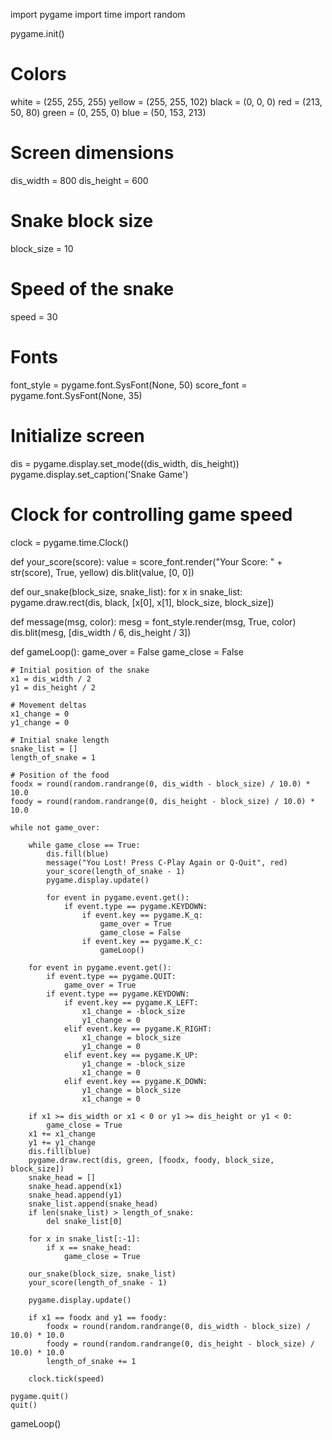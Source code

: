 import pygame
import time
import random

pygame.init()

# Colors
white = (255, 255, 255)
yellow = (255, 255, 102)
black = (0, 0, 0)
red = (213, 50, 80)
green = (0, 255, 0)
blue = (50, 153, 213)

# Screen dimensions
dis_width = 800
dis_height = 600

# Snake block size
block_size = 10

# Speed of the snake
speed = 30

# Fonts
font_style = pygame.font.SysFont(None, 50)
score_font = pygame.font.SysFont(None, 35)

# Initialize screen
dis = pygame.display.set_mode((dis_width, dis_height))
pygame.display.set_caption('Snake Game')

# Clock for controlling game speed
clock = pygame.time.Clock()

def your_score(score):
    value = score_font.render("Your Score: " + str(score), True, yellow)
    dis.blit(value, [0, 0])

def our_snake(block_size, snake_list):
    for x in snake_list:
        pygame.draw.rect(dis, black, [x[0], x[1], block_size, block_size])

def message(msg, color):
    mesg = font_style.render(msg, True, color)
    dis.blit(mesg, [dis_width / 6, dis_height / 3])

def gameLoop():
    game_over = False
    game_close = False

    # Initial position of the snake
    x1 = dis_width / 2
    y1 = dis_height / 2

    # Movement deltas
    x1_change = 0
    y1_change = 0

    # Initial snake length
    snake_list = []
    length_of_snake = 1

    # Position of the food
    foodx = round(random.randrange(0, dis_width - block_size) / 10.0) * 10.0
    foody = round(random.randrange(0, dis_height - block_size) / 10.0) * 10.0

    while not game_over:

        while game_close == True:
            dis.fill(blue)
            message("You Lost! Press C-Play Again or Q-Quit", red)
            your_score(length_of_snake - 1)
            pygame.display.update()

            for event in pygame.event.get():
                if event.type == pygame.KEYDOWN:
                    if event.key == pygame.K_q:
                        game_over = True
                        game_close = False
                    if event.key == pygame.K_c:
                        gameLoop()

        for event in pygame.event.get():
            if event.type == pygame.QUIT:
                game_over = True
            if event.type == pygame.KEYDOWN:
                if event.key == pygame.K_LEFT:
                    x1_change = -block_size
                    y1_change = 0
                elif event.key == pygame.K_RIGHT:
                    x1_change = block_size
                    y1_change = 0
                elif event.key == pygame.K_UP:
                    y1_change = -block_size
                    x1_change = 0
                elif event.key == pygame.K_DOWN:
                    y1_change = block_size
                    x1_change = 0

        if x1 >= dis_width or x1 < 0 or y1 >= dis_height or y1 < 0:
            game_close = True
        x1 += x1_change
        y1 += y1_change
        dis.fill(blue)
        pygame.draw.rect(dis, green, [foodx, foody, block_size, block_size])
        snake_head = []
        snake_head.append(x1)
        snake_head.append(y1)
        snake_list.append(snake_head)
        if len(snake_list) > length_of_snake:
            del snake_list[0]

        for x in snake_list[:-1]:
            if x == snake_head:
                game_close = True

        our_snake(block_size, snake_list)
        your_score(length_of_snake - 1)

        pygame.display.update()

        if x1 == foodx and y1 == foody:
            foodx = round(random.randrange(0, dis_width - block_size) / 10.0) * 10.0
            foody = round(random.randrange(0, dis_height - block_size) / 10.0) * 10.0
            length_of_snake += 1

        clock.tick(speed)

    pygame.quit()
    quit()

gameLoop()
